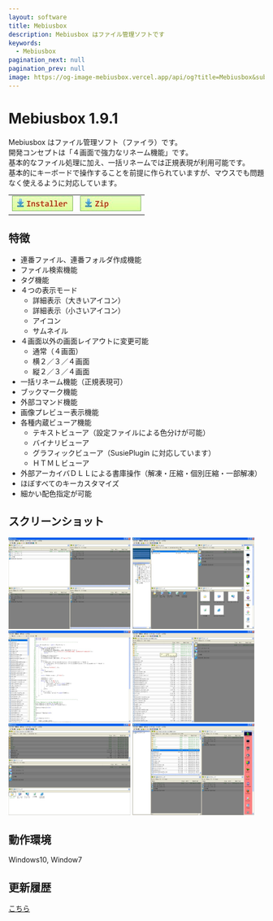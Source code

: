 ```yaml
---
layout: software
title: Mebiusbox
description: Mebiusbox はファイル管理ソフトです
keywords:
  - Mebiusbox
pagination_next: null
pagination_prev: null
image: https://og-image-mebiusbox.vercel.app/api/og?title=Mebiusbox&subtitle=Mebiusbox%20%E3%81%AF%E3%83%95%E3%82%A1%E3%82%A4%E3%83%AB%E7%AE%A1%E7%90%86%E3%82%BD%E3%83%95%E3%83%88%E3%81%A7%E3%81%99
---
```


# Mebiusbox 1.9.1

Mebiusbox はファイル管理ソフト（ファイラ）です。  
開発コンセプトは「４画面で強力なリネーム機能」です。  
基本的なファイル処理に加え、一括リネームでは正規表現が利用可能です。  
基本的にキーボードで操作することを前提に作られていますが、マウスでも問題なく使えるように対応しています。

<table class="mbx-dl" cellPadding="0" cellSpacing="0" border="0">
	<tr>
		<td>
			<a href="https://github.com/mebiusbox/apps/releases/tag/first" target="_blank" onclick="ga('send','pageview',{'page':'/downloads/MebiusboxSetup','Title':'MebiusboxSetup'});">
				<em><img src="/img/download_exe.jpg" /></em>
			</a>
		</td>
		<td>
			<a href="https://github.com/mebiusbox/apps/releases/tag/first" target="_blank" onclick="ga('send','pageview',{'page':'/downloads/Mebiusbox','Title':'Mebiusbox'});">
				<em><img src="/img/download_zip.jpg" /></em>
			</a>
		</td>
	</tr>
</table>


## 特徴
* 連番ファイル、連番フォルダ作成機能
* ファイル検索機能
* タグ機能
* ４つの表示モード
	* 詳細表示（大きいアイコン）
	* 詳細表示（小さいアイコン）
	* アイコン
	* サムネイル
* ４画面以外の画面レイアウトに変更可能
	* 通常（４画面）
	* 横２／３／４画面
	* 縦２／３／４画面
* 一括リネーム機能（正規表現可）
* ブックマーク機能
* 外部コマンド機能
* 画像プレビュー表示機能
* 各種内蔵ビューア機能
	* テキストビューア（設定ファイルによる色分けが可能）
	* バイナリビューア
	* グラフィックビューア（SusiePlugin に対応しています）
	* ＨＴＭＬビューア
* 外部アーカイバＤＬＬによる書庫操作（解凍・圧縮・個別圧縮・一部解凍）
* ほぼすべてのキーカスタマイズ
* 細かい配色指定が可能

## スクリーンショット
<div class="mbx-snap">
    <img src="/img/Mebiusbox_snap01.jpg" width="240" height="180" alt="snap01" border="0" />
    <img src="/img/Mebiusbox_snap02.jpg" width="240" height="180" alt="snap02" border="0" />
	<img src="/img/Mebiusbox_snap03.jpg" width="240" height="180" alt="snap03" border="0" />
	<img src="/img/Mebiusbox_snap04.jpg" width="240" height="180" alt="snap04" border="0" />
	<img src="/img/Mebiusbox_snap05.jpg" width="240" height="180" alt="snap05" border="0" />
	<img src="/img/Mebiusbox_snap06.jpg" width="240" height="180" alt="snap06" border="0" />
	<br class="mbx-clear" />
</div>

## 動作環境
Windows10, Window7

## 更新履歴

[こちら](/docs/software/software_mebiusbox_changelogs)
